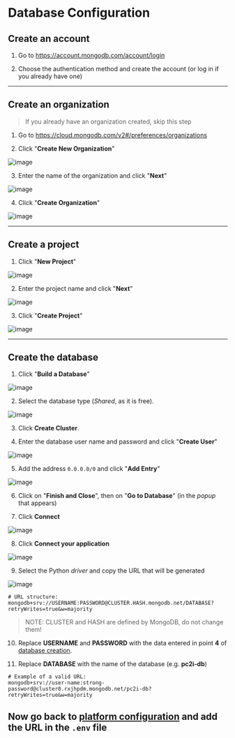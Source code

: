 # Database Configuration

## Create an account
1. Go to https://account.mongodb.com/account/login

2. Choose the authentication method and create the account (or log in if you already have one)

---

## Create an organization
> If you already have an organization created, skip this step

1. Go to https://cloud.mongodb.com/v2#/preferences/organizations

2. Click "**Create New Organization**"

![image](https://user-images.githubusercontent.com/63798776/188275387-9f80e7af-34f7-4984-9f2d-26d2665b81e7.png)

3. Enter the name of the organization and click "**Next**"

![image](https://user-images.githubusercontent.com/63798776/188275490-e11e424d-6fd5-47fc-a8f4-73706ec8ea08.png)

4. Click "**Create Organization**"

![image](https://user-images.githubusercontent.com/63798776/188275549-16236411-e936-4228-a11e-65285053257c.png)

---

## Create a project
1. Click "**New Project**"

![image](https://user-images.githubusercontent.com/63798776/188275607-3d013048-c8c9-4009-bd8a-f07dbb736aad.png)

2. Enter the project name and click "**Next**"

![image](https://user-images.githubusercontent.com/63798776/188275903-01b84d0b-6ea2-4133-92b0-36b05fe9104e.png)

3. Click "**Create Project**"

![image](https://user-images.githubusercontent.com/63798776/188275952-94cab590-8c34-40a5-853f-2037cad2c292.png)

---

## Create the database
1. Click "**Build a Database**"

![image](https://user-images.githubusercontent.com/63798776/188276061-ab428b17-fad2-41c7-bc3f-8c12a3ee0ef9.png)

2. Select the database type (_Shared_, as it is free).

![image](https://user-images.githubusercontent.com/63798776/171946060-a1c5b919-7ef4-44b7-b9e7-fdf51692867e.png)

3. Click **Create Cluster**.

4. Enter the database user name and password and click "**Create User**"

![image](https://user-images.githubusercontent.com/63798776/188276205-d6b42c03-d34d-449c-9fc2-de66e2167110.png)

5. Add the address `0.0.0.0/0` and click "**Add Entry**"

![image](https://user-images.githubusercontent.com/63798776/188276321-05819081-48af-44a7-b22c-5d1f7b5e52ed.png)

6. Click on "**Finish and Close**", then on "**Go to Database**" (in the _popup_ that appears)

7. Click **Connect**

![image](https://user-images.githubusercontent.com/63798776/171948956-e92e426d-6265-4987-89da-070cf5ecc43c.png)

8. Click **Connect your application**

![image](https://user-images.githubusercontent.com/63798776/188276469-a35b6ccb-b1a2-4d30-acdb-75066e3c2b16.png)

9. Select the Python _driver_ and copy the URL that will be generated

![image](https://user-images.githubusercontent.com/63798776/171949064-4b8f1a82-0b3c-4eb7-92e8-2f8d7964542a.png)


```env
# URL structure:
mongodb+srv://USERNAME:PASSWORD@CLUSTER.HASH.mongodb.net/DATABASE?retryWrites=true&w=majority
```

> NOTE: CLUSTER and HASH are defined by MongoDB, do not change them!

10. Replace **USERNAME** and **PASSWORD** with the data entered in point **4** of [database creation](#create-the-database).

11. Replace **DATABASE** with the name of the database (e.g. **pc2i-db**)

```env
# Example of a valid URL:
mongodb+srv://user-name:strong-password@cluster0.rxjhpdm.mongodb.net/pc2i-db?retryWrites=true&w=majority
```

## Now go back to [platform configuration](./README.md#6-create-the-environment-variables-file) and add the URL in the `.env` file